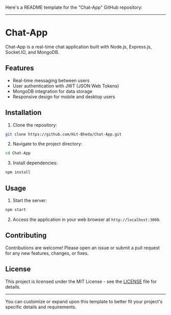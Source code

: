 Here's a README template for the "Chat-App" GitHub repository:

---

# Chat-App

Chat-App is a real-time chat application built with Node.js, Express.js, Socket.IO, and MongoDB.

## Features

- Real-time messaging between users
- User authentication with JWT (JSON Web Tokens)
- MongoDB integration for data storage
- Responsive design for mobile and desktop users

## Installation

1. Clone the repository:

```bash
git clone https://github.com/Hit-Bheda/Chat-App.git
```

2. Navigate to the project directory:

```bash
cd Chat-App
```

3. Install dependencies:

```bash
npm install
```

## Usage

1. Start the server:

```bash
npm start
```

2. Access the application in your web browser at `http://localhost:3000`.

## Contributing

Contributions are welcome! Please open an issue or submit a pull request for any new features, changes, or fixes.

## License

This project is licensed under the MIT License - see the [LICENSE](LICENSE) file for details.

---

You can customize or expand upon this template to better fit your project's specific details and requirements.

